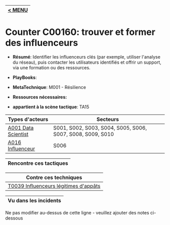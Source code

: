 |[< MENU](../README.md)|
|---|
# Counter C00160: trouver et former des influenceurs

* **Résumé**: Identifier les influenceurs clés (par exemple, utiliser l'analyse du réseau), puis contacter les utilisateurs identifiés et offrir un support, via une formation ou des ressources.

* **PlayBooks**:

* **MetaTechnique**: M001 - Résilience

* **Ressources nécessaires:**

* **appartient à la scène tactique**: TA15


|Types d'acteurs |Secteurs |
|----------- |------- |
|[A001 Data Scientist](../../generated_pages/actortypes/A001.md) |S001, S002, S003, S004, S005, S006, S007, S008, S009, S010 |
|[A016 Influenceur](../../generated_pages/actortypes/A016.md) |S006 |



|Rencontre ces tactiques |
|---------------------- |



|Contre ces techniques |
|------------------------- |
|[T0039 Influenceurs légitimes d'appâts](../../generated_pages/techniques/T0039.md) |



|Vu dans les incidents |
|----------------- |


Ne pas modifier au-dessus de cette ligne - veuillez ajouter des notes ci-dessous